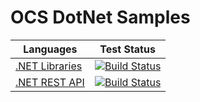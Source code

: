 # OCS DotNet Samples

| Languages                                                                         | Test Status                                                                                                                                                                                                                                                 |
| --------------------------------------------------------------------------------- | ----------------------------------------------------------------------------------------------------------------------------------------------------------------------------------------------------------------------------------------------------------- |
| [.NET Libraries](https://github.com/osisoft/sample-ocs-waveform_libraries-dotnet) | [![Build Status](https://dev.azure.com/osieng/engineering/_apis/build/status/product-readiness/OCS/osisoft.sample-ocs-waveform_libraries-dotnet?branchName=main)](https://dev.azure.com/osieng/engineering/_build/latest?definitionId=3094&branchName=main) |
| [.NET REST API](https://github.com/osisoft/sample-ocs-waveform_rest_api-dotnet)   | [![Build Status](https://dev.azure.com/osieng/engineering/_apis/build/status/product-readiness/OCS/osisoft.sample-ocs-waveform_rest_api-dotnet?branchName=main)](https://dev.azure.com/osieng/engineering/_build/latest?definitionId=3093&branchName=main)  |
